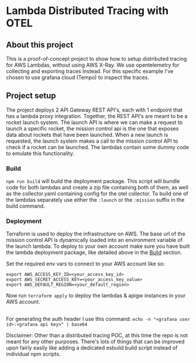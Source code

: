 # Lambda Distributed Tracing with OTEL

## About this project

This is a proof-of-concept project to show how to setup distributed tracing for AWS Lambdas, without using AWS X-Ray. We use opentelemetry for collecting and exporting traces instead.
For this specific example I've chosen to use grafana cloud (Tempo) to inspect the traces.

## Project setup

The project deploys 2 API Gateway REST API's, each with 1 endpoint that has a lambda proxy integration.
Together, the REST API's are meant to be a rocket launch system. The launch API is where we can make a request to launch a specific rocket, the mission control api is the one that exposes data about rockets that have been launched. When a new launch is requested, the launch system makes a call to the mission control API to check if a rocket can be launched.
The lambdas contain some dummy code to emulate this functionality.

### Build

`npm run build` will build the deployment package. This script will bundle code for both lambdas and create a zip file containing both of them, as well as the collector.yaml containing config for the otel collector.
To build one of the lambdas separately use either the `:launch` or the `:mission` suffix in the build command.

### Deployment

Terraform is used to deploy the infrastructure on AWS. The base url of the mission control API is dynamically loaded into an environment variable of the launch lambda.
To deploy to your own account make sure you have built the lambda deployment package, like detailed above in the [Build](#build) section.

Set the required env vars to connect to your AWS account like so:
```
export AWS_ACCESS_KEY_ID=<your_access_key_id>
export AWS_SECRET_ACCESS_KEY=<your_access_key_value>
export AWS_DEFAULT_REGION=<your_default_region>
```

Now run `terraform apply` to deploy the lambdas & apigw instances in your AWS  account.


##


For generating the auth header I use this command: `echo -n "<grafana user id>:<grafana api key>" | base64`

Disclaimer:
Other than a distributed tracing POC, at this time the repo is not meant for any other purposes. There's lots of things that can be improved upon fairly easily like adding a dedicated esbuild build script instead of individual npm scripts.